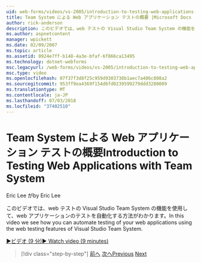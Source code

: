 ```yaml
---
uid: web-forms/videos/vs-2005/introduction-to-testing-web-applications-with-team-system
title: Team System による Web アプリケーション テストの概要 |Microsoft Docs
author: rick-anderson
description: このビデオでは、web テストの Visual Studio Team System の機能を使用して、web アプリケーションのテストを自動化する方法がわかります。
ms.author: aspnetcontent
manager: wpickett
ms.date: 02/09/2007
ms.topic: article
ms.assetid: 0924e7ff-b148-4a3e-bfaf-6f866ca13495
ms.technology: dotnet-webforms
msc.legacyurl: /web-forms/videos/vs-2005/introduction-to-testing-web-applications-with-team-system
msc.type: video
ms.openlocfilehash: 07f37f3d8f25c959d9303738b1aec7a406c808a2
ms.sourcegitcommit: 953ff9ea4369f154d6fd0239599279ddd3280009
ms.translationtype: MT
ms.contentlocale: ja-JP
ms.lasthandoff: 07/03/2018
ms.locfileid: "37402510"
---
```

<a name="introduction-to-testing-web-applications-with-team-system"></a><span data-ttu-id="4a246-103">Team System による Web アプリケーション テストの概要</span><span class="sxs-lookup"><span data-stu-id="4a246-103">Introduction to Testing Web Applications with Team System</span></span>
====================
<span data-ttu-id="4a246-104">Eric Lee が</span><span class="sxs-lookup"><span data-stu-id="4a246-104">by Eric Lee</span></span>

<span data-ttu-id="4a246-105">このビデオでは、web テストの Visual Studio Team System の機能を使用して、web アプリケーションのテストを自動化する方法がわかります。</span><span class="sxs-lookup"><span data-stu-id="4a246-105">In this video we see how you can automate testing of your web applications using the web testing features of Visual Studio Team System.</span></span>

[<span data-ttu-id="4a246-106">&#9654;ビデオ (9 分)</span><span class="sxs-lookup"><span data-stu-id="4a246-106">&#9654; Watch video (9 minutes)</span></span>](https://channel9.msdn.com/Blogs/ASP-NET-Site-Videos/introduction-to-testing-web-applications-with-team-system)

> [!div class="step-by-step"]
> <span data-ttu-id="4a246-107">[前へ](introduction-to-unit-testing-with-team-system.md)
> [次へ](introduction-to-load-testing-web-applications-with-team-system.md)</span><span class="sxs-lookup"><span data-stu-id="4a246-107">[Previous](introduction-to-unit-testing-with-team-system.md)
[Next](introduction-to-load-testing-web-applications-with-team-system.md)</span></span>
